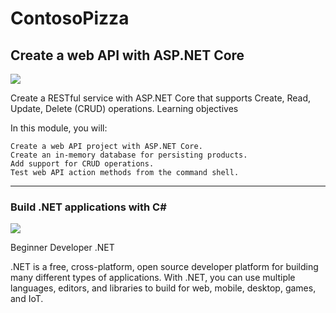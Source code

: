 # ContosoPizza

## Create a web API with ASP.NET Core
[![](https://badgen.net/badge/Docs/ASP.NET/blue?icon=windows)][link-webapi]

Create a RESTful service with ASP.NET Core that supports Create, Read, Update, Delete (CRUD) operations.
Learning objectives

In this module, you will:

    Create a web API project with ASP.NET Core.
    Create an in-memory database for persisting products.
    Add support for CRUD operations.
    Test web API action methods from the command shell.

---

### Build .NET applications with C#
[![](https://badgen.net/badge/Docs/.NET/blue?icon=windows)][link-csharp]

Beginner
Developer
.NET

.NET is a free, cross-platform, open source developer platform for building many different types of applications. With .NET, you can use multiple languages, editors, and libraries to build for web, mobile, desktop, games, and IoT.


[link-webapi]:https://docs.microsoft.com/en-us/learn/modules/build-web-api-aspnet-core/
[link-csharp]:https://docs.microsoft.com/en-us/learn/paths/build-dotnet-applications-csharp/
